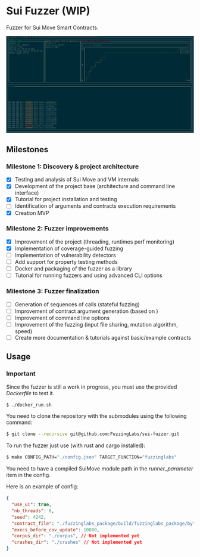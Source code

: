 # Sui Fuzzer (WIP)

Fuzzer for Sui Move Smart Contracts.

![screenshot](./doc/imgs/screenshot1.png)

## Milestones

### Milestone 1: Discovery & project architecture
- [x] Testing and analysis of Sui Move and VM internals 
- [x] Development of the project base (architecture and command line interface)
- [x] Tutorial for project installation and testing
- [ ] Identification of arguments and contracts execution requirements
- [x] Creation MVP

### Milestone 2: Fuzzer improvements
- [x] Improvement of the project (threading, runtimes perf monitoring)
- [x] Implementation of coverage-guided fuzzing
- [ ] Implementation of vulnerability detectors
- [ ] Add support for property testing methods
- [ ] Docker and packaging of the fuzzer as a library
- [ ] Tutorial for running fuzzers and using advanced CLI options

### Milestone 3: Fuzzer finalization
- [ ] Generation of sequences of calls (stateful fuzzing)
- [ ] Improvement of contract argument generation (based on )
- [ ] Improvement of command line options
- [ ] Improvement of the fuzzing (input file sharing, mutation algorithm, speed)
- [ ] Create more documentation & tutorials against basic/example contracts

## Usage

### Important

Since the fuzzer is still a work in progress, you must use the provided *Dockerfile* to test it.

```bash
$ ./docker_run.sh
```

You need to clone the repository with the submodules using the following command:

```bash
$ git clone --recursive git@github.com:FuzzingLabs/sui-fuzzer.git
```

To run the fuzzer just use (with rust and cargo installed):

```bash
$ make CONFIG_PATH="./config.json" TARGET_FUNCTION="fuzzinglabs"
```

You need to have a compiled SuiMove module path in the *runner_parameter* item in the config.

Here is an example of config:

```json
{
  "use_ui": true,
  "nb_threads": 8,
  "seed": 4242,
  "contract_file": "./fuzzinglabs_package/build/fuzzinglabs_package/bytecode_modules/fuzzinglabs_module.mv",
  "execs_before_cov_update": 10000,
  "corpus_dir": "./corpus", // Not implemented yet
  "crashes_dir": "./crashes" // Not implemented yet
}
```
